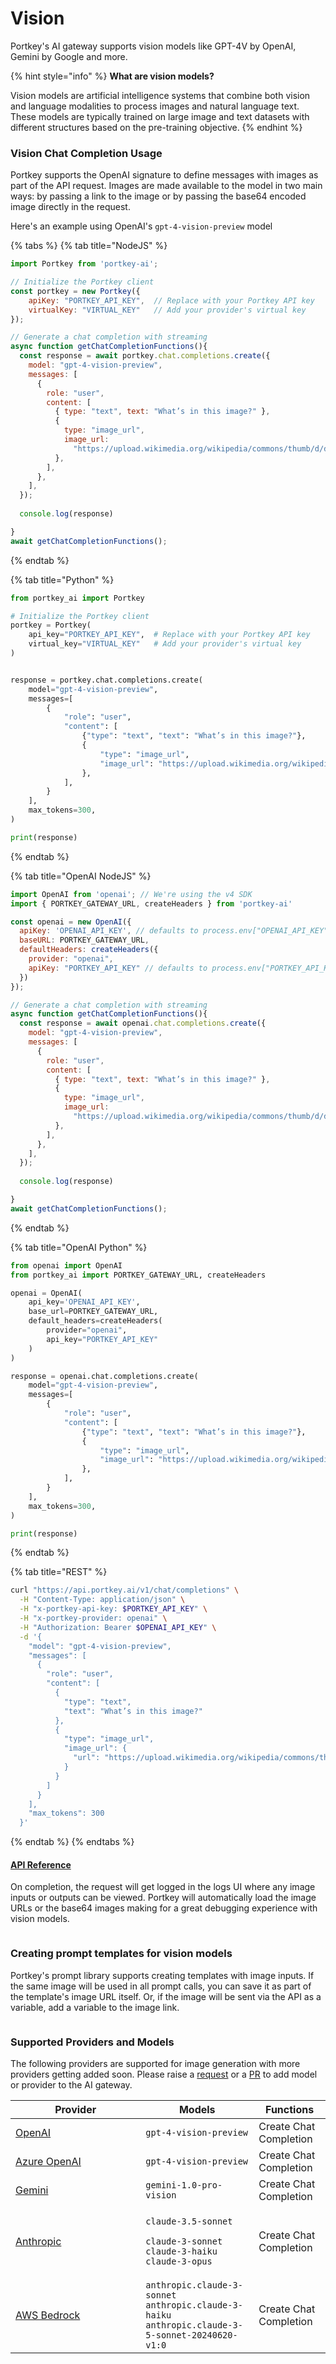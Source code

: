 # Vision

Portkey's AI gateway supports vision models like GPT-4V by OpenAI, Gemini by Google and more.

{% hint style="info" %}
**What are vision models?**

Vision models are artificial intelligence systems that combine both vision and language modalities to process images and natural language text. These models are typically trained on large image and text datasets with different structures based on the pre-training objective.
{% endhint %}

### Vision Chat Completion Usage

Portkey supports the OpenAI signature to define messages with images as part of the API request. Images are made available to the model in two main ways: by passing a link to the image or by passing the base64 encoded image directly in the request.

Here's an example using OpenAI's `gpt-4-vision-preview` model

{% tabs %}
{% tab title="NodeJS" %}
```javascript
import Portkey from 'portkey-ai';

// Initialize the Portkey client
const portkey = new Portkey({
    apiKey: "PORTKEY_API_KEY",  // Replace with your Portkey API key
    virtualKey: "VIRTUAL_KEY"   // Add your provider's virtual key
});

// Generate a chat completion with streaming
async function getChatCompletionFunctions(){
  const response = await portkey.chat.completions.create({
    model: "gpt-4-vision-preview",
    messages: [
      {
        role: "user",
        content: [
          { type: "text", text: "What’s in this image?" },
          {
            type: "image_url",
            image_url:
              "https://upload.wikimedia.org/wikipedia/commons/thumb/d/dd/Gfp-wisconsin-madison-the-nature-boardwalk.jpg/2560px-Gfp-wisconsin-madison-the-nature-boardwalk.jpg",
          },
        ],
      },
    ],
  });
  
  console.log(response)

}
await getChatCompletionFunctions();
```
{% endtab %}

{% tab title="Python" %}
```python
from portkey_ai import Portkey

# Initialize the Portkey client
portkey = Portkey(
    api_key="PORTKEY_API_KEY",  # Replace with your Portkey API key
    virtual_key="VIRTUAL_KEY"   # Add your provider's virtual key
)


response = portkey.chat.completions.create(
    model="gpt-4-vision-preview",
    messages=[
        {
            "role": "user",
            "content": [
                {"type": "text", "text": "What’s in this image?"},
                {
                    "type": "image_url",
                    "image_url": "https://upload.wikimedia.org/wikipedia/commons/thumb/d/dd/Gfp-wisconsin-madison-the-nature-boardwalk.jpg/2560px-Gfp-wisconsin-madison-the-nature-boardwalk.jpg",
                },
            ],
        }
    ],
    max_tokens=300,
)

print(response)
```
{% endtab %}

{% tab title="OpenAI NodeJS" %}
```javascript
import OpenAI from 'openai'; // We're using the v4 SDK
import { PORTKEY_GATEWAY_URL, createHeaders } from 'portkey-ai'

const openai = new OpenAI({
  apiKey: 'OPENAI_API_KEY', // defaults to process.env["OPENAI_API_KEY"],
  baseURL: PORTKEY_GATEWAY_URL,
  defaultHeaders: createHeaders({
    provider: "openai",
    apiKey: "PORTKEY_API_KEY" // defaults to process.env["PORTKEY_API_KEY"]
  })
});

// Generate a chat completion with streaming
async function getChatCompletionFunctions(){
  const response = await openai.chat.completions.create({
    model: "gpt-4-vision-preview",
    messages: [
      {
        role: "user",
        content: [
          { type: "text", text: "What’s in this image?" },
          {
            type: "image_url",
            image_url:
              "https://upload.wikimedia.org/wikipedia/commons/thumb/d/dd/Gfp-wisconsin-madison-the-nature-boardwalk.jpg/2560px-Gfp-wisconsin-madison-the-nature-boardwalk.jpg",
          },
        ],
      },
    ],
  });
  
  console.log(response)

}
await getChatCompletionFunctions();
```
{% endtab %}

{% tab title="OpenAI Python" %}
```python
from openai import OpenAI
from portkey_ai import PORTKEY_GATEWAY_URL, createHeaders

openai = OpenAI(
    api_key='OPENAI_API_KEY',
    base_url=PORTKEY_GATEWAY_URL,
    default_headers=createHeaders(
        provider="openai",
        api_key="PORTKEY_API_KEY"
    )
)

response = openai.chat.completions.create(
    model="gpt-4-vision-preview",
    messages=[
        {
            "role": "user",
            "content": [
                {"type": "text", "text": "What’s in this image?"},
                {
                    "type": "image_url",
                    "image_url": "https://upload.wikimedia.org/wikipedia/commons/thumb/d/dd/Gfp-wisconsin-madison-the-nature-boardwalk.jpg/2560px-Gfp-wisconsin-madison-the-nature-boardwalk.jpg",
                },
            ],
        }
    ],
    max_tokens=300,
)

print(response)
```
{% endtab %}

{% tab title="REST" %}
```bash
curl "https://api.portkey.ai/v1/chat/completions" \
  -H "Content-Type: application/json" \
  -H "x-portkey-api-key: $PORTKEY_API_KEY" \
  -H "x-portkey-provider: openai" \
  -H "Authorization: Bearer $OPENAI_API_KEY" \
  -d '{
    "model": "gpt-4-vision-preview",
    "messages": [
      {
        "role": "user",
        "content": [
          {
            "type": "text",
            "text": "What’s in this image?"
          },
          {
            "type": "image_url",
            "image_url": {
              "url": "https://upload.wikimedia.org/wikipedia/commons/thumb/d/dd/Gfp-wisconsin-madison-the-nature-boardwalk.jpg/2560px-Gfp-wisconsin-madison-the-nature-boardwalk.jpg"
            }
          }
        ]
      }
    ],
    "max_tokens": 300
  }'
```
{% endtab %}
{% endtabs %}

#### [API Reference](vision.md#vision-chat-completion-usage)

On completion, the request will get logged in the logs UI where any image inputs or outputs can be viewed. Portkey will automatically load the image URLs or the base64 images making for a great debugging experience with vision models.

<figure><img src="../../../.gitbook/assets/image (26).png" alt=""><figcaption></figcaption></figure>

### Creating prompt templates for vision models

Portkey's prompt library supports creating templates with image inputs. If the same image will be used in all prompt calls, you can save it as part of the template's image URL itself. Or, if the image will be sent via the API as a variable, add a variable to the image link.

<figure><img src="../../../.gitbook/assets/vision-prompt.gif" alt=""><figcaption></figcaption></figure>

### Supported Providers and Models

The following providers are supported for image generation with more providers getting added soon. Please raise a [request](../../../integrations/llms/suggest-a-new-integration.md) or a [PR](https://github.com/Portkey-AI/gateway/pulls) to add model or provider to the AI gateway.

<table><thead><tr><th width="192.33333333333331">Provider</th><th>Models</th><th>Functions</th></tr></thead><tbody><tr><td><a href="../../../integrations/llms/openai/">OpenAI</a></td><td><code>gpt-4-vision-preview</code></td><td>Create Chat Completion</td></tr><tr><td><a href="../../../integrations/llms/azure-openai.md">Azure OpenAI</a></td><td><code>gpt-4-vision-preview</code></td><td>Create Chat Completion</td></tr><tr><td><a href="../../../integrations/llms/gemini.md">Gemini</a></td><td><code>gemini-1.0-pro-vision</code></td><td>Create Chat Completion</td></tr><tr><td><a href="../../../integrations/llms/anthropic/">Anthropic</a></td><td><p><code>claude-3.5-sonnet</code></p><p><code>claude-3-sonnet</code><br><code>claude-3-haiku</code><br><code>claude-3-opus</code></p></td><td>Create Chat Completion</td></tr><tr><td><a href="../../../integrations/llms/aws-bedrock.md">AWS Bedrock</a></td><td><code>anthropic.claude-3-sonnet</code><br><code>anthropic.claude-3-haiku</code><br><code>anthropic.claude-3-5-sonnet-20240620-v1:0</code></td><td>Create Chat Completion</td></tr></tbody></table>
